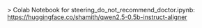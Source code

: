 \> Colab Notebook for steering_do_not_recommend_doctor.ipynb: https://huggingface.co/shamith/qwen2.5-0.5b-instruct-aligner
